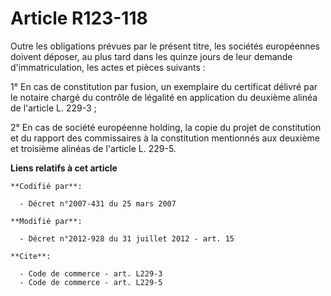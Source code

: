 # Article R123-118

Outre les obligations prévues par le présent titre, les sociétés européennes doivent déposer, au plus tard dans les quinze
jours de leur demande d'immatriculation, les actes et pièces suivants : 

1° En cas de constitution par fusion, un exemplaire du certificat délivré par le notaire chargé du contrôle de légalité en
application du deuxième alinéa de l'article L. 229-3 ; 

2° En cas de société européenne holding, la copie du projet de constitution et du rapport des commissaires à la constitution
mentionnés aux deuxième et troisième alinéas de l'article L. 229-5.

**Liens relatifs à cet article**

	**Codifié par**:

	  - Décret n°2007-431 du 25 mars 2007

	**Modifié par**:

	  - Décret n°2012-928 du 31 juillet 2012 - art. 15

	**Cite**:

	  - Code de commerce - art. L229-3
	  - Code de commerce - art. L229-5
